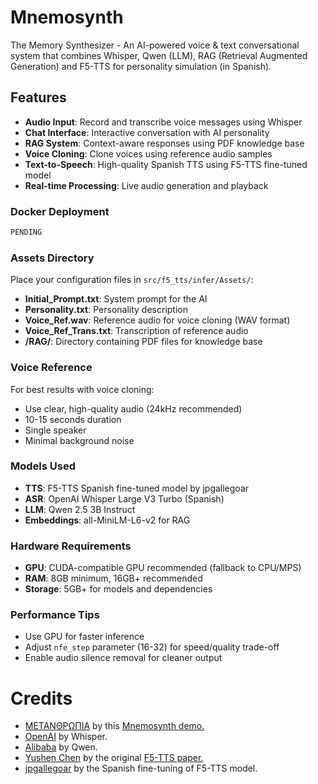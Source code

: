 # Mnemosynth
The Memory Synthesizer - An AI-powered voice & text conversational system that combines Whisper, Qwen (LLM), RAG (Retrieval Augmented Generation) and F5-TTS for personality simulation (in Spanish).

## Features

- **Audio Input**: Record and transcribe voice messages using Whisper
- **Chat Interface**: Interactive conversation with AI personality
- **RAG System**: Context-aware responses using PDF knowledge base
- **Voice Cloning**: Clone voices using reference audio samples
- **Text-to-Speech**: High-quality Spanish TTS using F5-TTS fine-tuned model
- **Real-time Processing**: Live audio generation and playback

### Docker Deployment

```bash
PENDING
```

### Assets Directory

Place your configuration files in `src/f5_tts/infer/Assets/`:

- **Initial_Prompt.txt**: System prompt for the AI
- **Personality.txt**: Personality description
- **Voice_Ref.wav**: Reference audio for voice cloning (WAV format)
- **Voice_Ref_Trans.txt**: Transcription of reference audio
- **/RAG/**: Directory containing PDF files for knowledge base

### Voice Reference

For best results with voice cloning:
- Use clear, high-quality audio (24kHz recommended)
- 10-15 seconds duration
- Single speaker
- Minimal background noise

### Models Used

- **TTS**: F5-TTS Spanish fine-tuned model by jpgallegoar
- **ASR**: OpenAI Whisper Large V3 Turbo (Spanish)
- **LLM**: Qwen 2.5 3B Instruct
- **Embeddings**: all-MiniLM-L6-v2 for RAG

### Hardware Requirements

- **GPU**: CUDA-compatible GPU recommended (fallback to CPU/MPS)
- **RAM**: 8GB minimum, 16GB+ recommended
- **Storage**: 5GB+ for models and dependencies

### Performance Tips

- Use GPU for faster inference
- Adjust `nfe_step` parameter (16-32) for speed/quality trade-off
- Enable audio silence removal for cleaner output

# Credits
* [ΜΕΤΑΝΘΡΩΠΙΑ](https://github.com/METANTROP-IA) by this [Mnemosynth demo.](https://github.com/Metantrop-IA/Mnemosynth-02)
* [OpenAI](https://huggingface.co/openai) by Whisper.
* [Alibaba](https://huggingface.co/Qwen) by Qwen.                     
* [Yushen Chen](https://huggingface.co/SWivid) by the original [F5-TTS paper.](https://arxiv.org/abs/2410.06885)
* [jpgallegoar](https://github.com/jpgallegoar) by the Spanish fine-tuning of F5-TTS model.